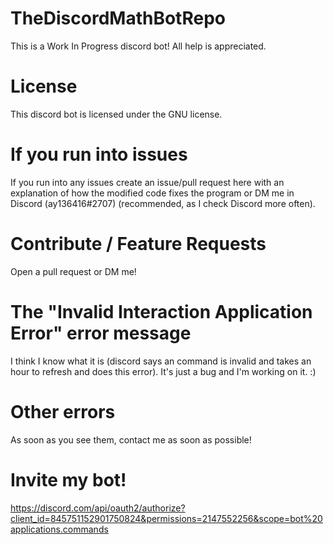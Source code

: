 # TheDiscordMathBotRepo

This is a Work In Progress discord bot! All help is appreciated.


# License

This discord bot is licensed under the GNU license.

# If you run into issues
If you run into any issues create an issue/pull request here with an explanation of how the modified code fixes the program
or DM me in Discord (ay136416#2707) (recommended, as I check Discord more often). 

# Contribute / Feature Requests

Open a pull request or DM me!

# The "Invalid Interaction Application Error" error message

I think I know what it is (discord says an command is invalid and takes an hour to refresh and does this error). It's just a bug and I'm working on it. :)

# Other errors

As soon as you see them, contact me as soon as possible!

# Invite my bot!

https://discord.com/api/oauth2/authorize?client_id=845751152901750824&permissions=2147552256&scope=bot%20applications.commands
